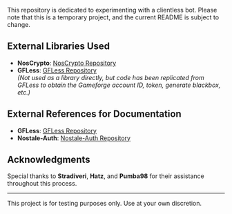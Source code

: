 This repository is dedicated to experimenting with a clientless bot. Please note that this is a temporary project, and the current README is subject to change.

## External Libraries Used
- **NosCrypto**: [NosCrypto Repository](https://github.com/morsisko/NosCrypto)
- **GFLess**: [GFLess Repository](https://github.com/hatz2/GflessClient)  
  *(Not used as a library directly, but code has been replicated from GFLess to obtain the Gameforge account ID, token, generate blackbox, etc.)*

## External References for Documentation
- **GFLess**: [GFLess Repository](https://github.com/hatz2/GflessClient)
- **Nostale-Auth**: [Nostale-Auth Repository](https://github.com/morsisko/NosTale-Auth)

## Acknowledgments
Special thanks to **Stradiveri**, **Hatz**, and **Pumba98** for their assistance throughout this process.

---
This project is for testing purposes only. Use at your own discretion.

